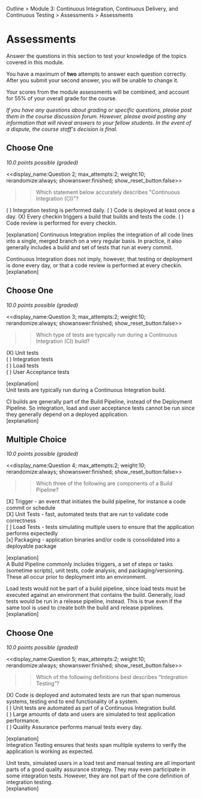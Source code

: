 Outline > Module 3: Continuous Integration, Continuous Delivery, and Continuous Testing > Assessments > Assessments 

# Assessments #

Answer the questions in this section to test your knowledge of the topics covered in this module.

You have a maximum of **two** attempts to answer each question correctly. After you submit your second answer, you will be unable to change it.

Your scores from the module assessments will be combined, and account for 55% of your overall grade for the course.

*If you have any questions about grading or specific questions, please post them in the course discussion forum. However, please avoid posting any information that will reveal answers to your fellow students. In the event of a dispute, the course staff's decision is final.*


## Choose One ##
*10.0 points possible (graded)*

<<display_name:Question 2; max_attempts:2; weight:10; rerandomize:always; showanswer:finished; show_reset_button:false>>

>>Which statement below accurately describes "Continuous Integration (CI)"?

( ) Integration testing is performed daily.
( ) Code is deployed at least once a day.
(X) Every checkin triggers a build that builds and tests the code.
( ) Code review is performed for every checkin.

[explanation]
Continuous Integration implies the integration of all code lines into a single, merged branch on a very regular basis. In practice, it also generally includes a build and set of tests that run at every commit. 

Continuous Integration does not imply, however, that testing or deployment is done every day, or that a code review is performed at every checkin.
[explanation]


## Choose One ##
*10.0 points possible (graded)*

<<display_name:Question 3; max_attempts:2; weight:10; rerandomize:always; showanswer:finished; show_reset_button:false>>

>>Which type of tests are typically run during a Continuous Integration (CI) build?

(X) Unit tests   
( ) Integration tests   
( ) Load tests   
( ) User Acceptance tests

[explanation]   
Unit tests are typically run during a Continuous Integration build.  

CI builds are generally part of the Build Pipeline, instead of the Deployment Pipeline. So integration, load and user acceptance tests cannot be run since they generally depend on a deployed application.   
[explanation]



## Multiple Choice ##
*10.0 points possible (graded)*

<<display_name:Question 4; max_attempts:2; weight:10; rerandomize:always; showanswer:finished; show_reset_button:false>>

>>Which three of the following are components of a Build Pipeline?

[X] Trigger - an event that initiates the build pipeline, for instance a code commit or schedule   
[X] Unit Tests - fast, automated tests that are run to validate code correctness   
[ ] Load Tests - tests simulating multiple users to ensure that the application performs expectedly   
[x] Packaging - application binaries and/or code is consolidated into a deployable package

[explanation]   
A Build Pipeline commonly includes triggers, a set of steps or tasks (sometime scripts), unit tests, code analysis, and packaging/versioning. These all occur prior to deployment into an environment. 

Load tests would not be part of a build pipeline, since load tests must be executed against an environment that contains the build.  Generally, load tests would be run in a release pipeline, instead. This is true even if the same tool is used to create both the build and release pipelines.   
[explanation]


## Choose One ##
*10.0 points possible (graded)*

<<display_name:Question 5; max_attempts:2; weight:10; rerandomize:always; showanswer:finished; show_reset_button:false>>

>>Which of the following definitions best describes “Integration Testing”?

(X) Code is deployed and automated tests are run that span numerous systems, testing end to end functionality of a system.   
( ) Unit tests are automated as part of a Continuous Integration build.   
( ) Large amounts of data and users are simulated to test application performance.   
( ) Quality Assurance performs manual tests every day.

[explanation]   
Integration Testing ensures that tests span multiple systems to verify the application is working as expected. 

Unit tests, simulated users in a load test and manual testing are all important parts of a good quality assurance strategy. They may even participate in some integration tests. However, they are not part of the core definition of integration testing.   
[explanation]


